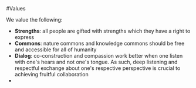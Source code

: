 #Values

We value the following:

- **Strengths**: all people are gifted with strengths which they have a right to express
- **Commons**: nature commons and knowledge commons should be free and accessible for all of humanity
- **Dialog**: co-construction and compassion work better when one listen with one's hears and not one's tongue. As such, deep listening and respectful exchange about one's respective perspective is crucial to achieving fruitful collaboration
- 